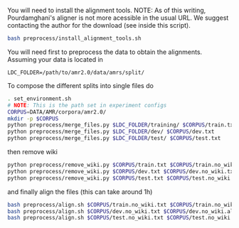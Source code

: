 You will need to install the alignment tools. NOTE: As of this writing,
Pourdamghani's aligner is not more acessible in the usual URL. We suggest
contacting the author for the download (see inside this script).

```bash
bash preprocess/install_alignment_tools.sh
```

You will need first to preprocess the data to obtain the alignments. Assuming
your data is located in 

```
LDC_FOLDER=/path/to/amr2.0/data/amrs/split/
```

To compose the different splits into single files do

```bash
. set_environment.sh
# NOTE: This is the path set in experiment configs
CORPUS=DATA/AMR/corpora/amr2.0/
mkdir -p $CORPUS
python preprocess/merge_files.py $LDC_FOLDER/training/ $CORPUS/train.txt
python preprocess/merge_files.py $LDC_FOLDER/dev/ $CORPUS/dev.txt 
python preprocess/merge_files.py $LDC_FOLDER/test/ $CORPUS/test.txt
```

then remove wiki

```bash
python preprocess/remove_wiki.py $CORPUS/train.txt $CORPUS/train.no_wiki.txt
python preprocess/remove_wiki.py $CORPUS/dev.txt $CORPUS/dev.no_wiki.txt
python preprocess/remove_wiki.py $CORPUS/test.txt $CORPUS/test.no_wiki.txt
```

and finally align the files (this can take around 1h)

```bash
bash preprocess/align.sh $CORPUS/train.no_wiki.txt $CORPUS/train.no_wiki.aligned.txt
bash preprocess/align.sh $CORPUS/dev.no_wiki.txt $CORPUS/dev.no_wiki.aligned.txt
bash preprocess/align.sh $CORPUS/test.no_wiki.txt $CORPUS/test.no_wiki.aligned.txt
```
